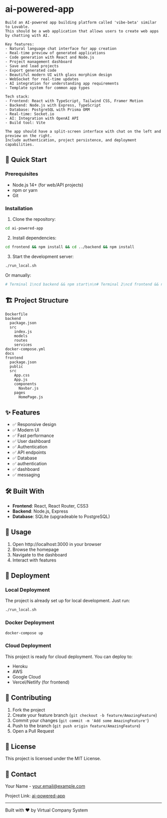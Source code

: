 # ai-powered-app


    Build an AI-powered app building platform called 'vibe-beta' similar to Lovable. 
    This should be a web application that allows users to create web apps by chatting with AI.
    
    Key features:
    - Natural language chat interface for app creation
    - Real-time preview of generated applications
    - Code generation with React and Node.js
    - Project management dashboard
    - Save and load projects
    - Export generated code
    - Beautiful modern UI with glass morphism design
    - WebSocket for real-time updates
    - AI integration for understanding app requirements
    - Template system for common app types
    
    Tech stack:
    - Frontend: React with TypeScript, Tailwind CSS, Framer Motion
    - Backend: Node.js with Express, TypeScript
    - Database: PostgreSQL with Prisma ORM
    - Real-time: Socket.io
    - AI: Integration with OpenAI API
    - Build tool: Vite
    
    The app should have a split-screen interface with chat on the left and preview on the right.
    Include authentication, project persistence, and deployment capabilities.
    

## 🚀 Quick Start

### Prerequisites
- Node.js 14+ (for web/API projects)
- npm or yarn
- Git

### Installation

1. Clone the repository:
```bash
cd ai-powered-app
```

2. Install dependencies:
```bash
cd frontend && npm install && cd ../backend && npm install
```

3. Start the development server:
```bash
./run_local.sh
```

Or manually:
```bash
# Terminal 1\ncd backend && npm start\n\n# Terminal 2\ncd frontend && npm start
```

## 🏗️ Project Structure

```
Dockerfile
backend
  package.json
  src
    index.js
    models
    routes
    services
docker-compose.yml
docs
frontend
  package.json
  public
  src
    App.css
    App.js
    components
      Navbar.js
    pages
      HomePage.js
```

## ✨ Features

- ✅ Responsive design
- ✅ Modern UI
- ✅ Fast performance
- ✅ User dashboard
- ✅ Authentication
- ✅ API endpoints
- ✅ Database
- ✅ authentication
- ✅ dashboard
- ✅ messaging

## 🛠️ Built With

- **Frontend**: React, React Router, CSS3
- **Backend**: Node.js, Express
- **Database**: SQLite (upgradeable to PostgreSQL)

## 📱 Usage

1. Open http://localhost:3000 in your browser
2. Browse the homepage
3. Navigate to the dashboard
4. Interact with features

## 🚀 Deployment

### Local Deployment
The project is already set up for local development. Just run:
```bash
./run_local.sh
```

### Docker Deployment
```bash
docker-compose up
```

### Cloud Deployment
This project is ready for cloud deployment. You can deploy to:
- Heroku
- AWS
- Google Cloud
- Vercel/Netlify (for frontend)

## 🤝 Contributing

1. Fork the project
2. Create your feature branch (`git checkout -b feature/AmazingFeature`)
3. Commit your changes (`git commit -m 'Add some AmazingFeature'`)
4. Push to the branch (`git push origin feature/AmazingFeature`)
5. Open a Pull Request

## 📄 License

This project is licensed under the MIT License.

## 👥 Contact

Your Name - your.email@example.com

Project Link: [ai-powered-app](ai-powered-app)

---
Built with ❤️ by Virtual Company System
